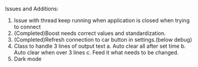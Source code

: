 Issues and Additions:

1. Issue with thread keep running when application is closed when trying to connect
2. (Completed)Boost needs correct values and standardization.
3. (Completed)Refresh connection to car button in settings.(below debug)
4. Class to handle 3 lines of output text
   a. Auto clear all after set time
   b. Auto clear when over 3 lines
   c. Feed it what needs to be changed.
5. Dark mode
